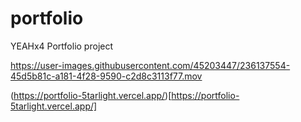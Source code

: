 # portfolio
YEAHx4 Portfolio project



https://user-images.githubusercontent.com/45203447/236137554-45d5b81c-a181-4f28-9590-c2d8c3113f77.mov

(https://portfolio-5tarlight.vercel.app/)[https://portfolio-5tarlight.vercel.app/]
